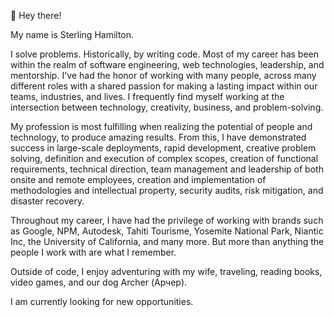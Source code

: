 👋 Hey there!

My name is Sterling Hamilton.

I solve problems. Historically, by writing code. Most of my career has been within the realm of software engineering, web technologies, leadership, and mentorship. I've had the honor of working with many people, across many different roles with a shared passion for making a lasting impact within our teams, industries, and lives. I frequently find myself working at the intersection between technology, creativity, business, and problem-solving.

My profession is most fulfilling when realizing the potential of people and technology, to produce amazing results. From this, I have demonstrated success in large-scale deployments, rapid development, creative problem solving, definition and execution of complex scopes, creation of functional requirements, technical direction, team management and leadership of both onsite and remote employees, creation and implementation of methodologies and intellectual property, security audits, risk mitigation, and disaster recovery.

Throughout my career, I have had the privilege of working with brands such as Google, NPM, Autodesk, Tahiti Tourisme, Yosemite National Park, Niantic Inc, the University of California, and many more. But more than anything the people I work with are what I remember.

Outside of code, I enjoy adventuring with my wife, traveling, reading books, video games, and our dog Archer (Арчер).

I am currently looking for new opportunities.
